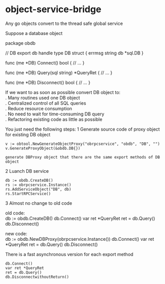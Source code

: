 # object-service-bridge
Any go objects convert to the thread safe global service


Suppose a database object

package obdb

// DB export db handle
type DB struct {
	errmsg string
	db     *sql.DB
}

func (me *DB) Connect() bool {
	// ...
}

func (me *DB) Query(sql string) *QueryRet {
	// ...
}

func (me *DB) Disconnect() bool {
	// ...
}

If we want to as soon as possible convert DB object to:  
. Many routines used one DB object  
. Centralized control of all SQL queries  
. Reduce resource consumption  
. No need to wait for time-consuming DB query  
. Refactoring existing code as little as possible  

You just need the following steps:
1 Generate source code of proxy object for existing DB object

	v := obtool.NewGenerateObjectProxy("obrpcservice", "obdb", "DB", "")
	v.GenerateProxyObject(&obdb.DB{})

	generate DBProxy object that there are the same export methods of DB object
	
2 Luanch DB service
	
	db := obdb.CreateDB()
	rs := obrpcservice.Instance()
	rs.AddServiceObject("DB", db)
	rs.StartRPCService()
	
3 Almost no change to old code

old code:  
	db := obdb.CreateDB()
	db.Connect()
	var ret *QueryRet
	ret = db.Query()
	db.Disconnect()
	
new code:  
	db := obdb.NewDBProxy(obrpcservice.Instance()) 
	db.Connect()
	var ret *QueryRet
	ret = db.Query()
	db.Disconnect()		
	
There is a fast asynchronous version for each export method  

	db.Connect()
	var ret *QueryRet
	ret = db.Query()
	db.DisconnectwithoutReturn()
	
